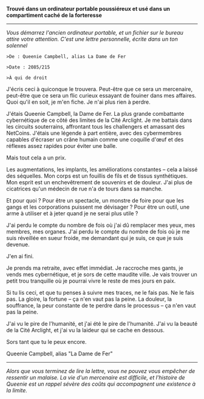 **Trouvé dans un ordinateur portable poussiéreux et usé dans un compartiment caché de la forteresse**

---

_Vous démarrez l'ancien ordinateur portable, et un fichier sur le bureau attire votre attention. C'est une lettre personnelle, écrite dans un ton solennel_

`>De : Queenie Campbell, alias La Dame de Fer`

`>Date : 2085/215`

`>À qui de droit`

J'écris ceci à quiconque le trouvera. Peut-être que ce sera un mercenaire, peut-être que ce sera un flic curieux essayant de fouiner dans mes affaires. Quoi qu'il en soit, je m'en fiche. Je n'ai plus rien à perdre.

J'étais Queenie Campbell, la Dame de Fer. La plus grande combattante cybernétique de ce côté des limites de la Cité Arclight. Je me battais dans les circuits souterrains, affrontant tous les challengers et amassant des NetCoins. J'étais une légende à part entière, avec des cybermembres capables d'écraser un crâne humain comme une coquille d'œuf et des réflexes assez rapides pour éviter une balle.

Mais tout cela a un prix.

Les augmentations, les implants, les améliorations constantes – cela a laissé des séquelles. Mon corps est un fouillis de fils et de tissus synthétiques. Mon esprit est un enchevêtrement de souvenirs et de douleur. J'ai plus de cicatrices qu'un médecin de rue n'a de tours dans sa manche.

Et pour quoi ? Pour être un spectacle, un monstre de foire pour que les gangs et les corporations puissent me dévisager ? Pour être un outil, une arme à utiliser et à jeter quand je ne serai plus utile ?

J'ai perdu le compte du nombre de fois où j'ai dû remplacer mes yeux, mes membres, mes organes. J'ai perdu le compte du nombre de fois où je me suis réveillée en sueur froide, me demandant qui je suis, ce que je suis devenue.

J'en ai fini.

Je prends ma retraite, avec effet immédiat. Je raccroche mes gants, je vends mes cybernétique, et je sors de cette maudite ville. Je vais trouver un petit trou tranquille où je pourrai vivre le reste de mes jours en paix.

Si tu lis ceci, et que tu penses à suivre mes traces, ne le fais pas. Ne le fais pas. La gloire, la fortune – ça n'en vaut pas la peine. La douleur, la souffrance, la peur constante de te perdre dans le processus – ça n'en vaut pas la peine.

J'ai vu le pire de l'humanité, et j'ai été le pire de l'humanité. J'ai vu la beauté de la Cité Arclight, et j'ai vu la laideur qui se cache en dessous.

Sors tant que tu le peux encore.

Queenie Campbell, alias "La Dame de Fer"

---

_Alors que vous terminez de lire la lettre, vous ne pouvez vous empêcher de ressentir un malaise. La vie d'un mercenaire est difficile, et l'histoire de Queenie est un rappel sévère des coûts qui accompagnent une existence à la limite._
